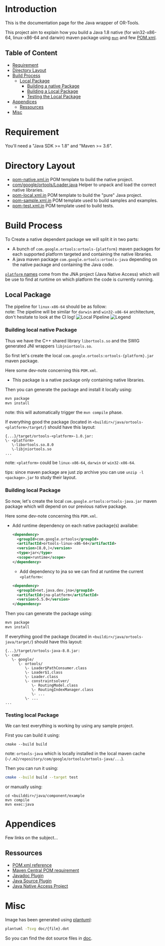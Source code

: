 # Introduction
This is the documentation page for the Java wrapper of OR-Tools.

This project aim to explain how you build a Java 1.8 native (for win32-x86-64, linux-x86-64 and darwin) maven package using [`mvn`](http://maven.apache.org/) and few [POM.xml](http://maven.apache.org/pom.html).

## Table of Content
* [Requirement](#requirement)
* [Directory Layout](#directory-layout)
* [Build Process](#build-process)
  * [Local Package](#local-package)
    * [Building a native Package](#building-local-native-package)
    * [Building a Local Package](#building-local-package)
    * [Testing the Local Package](#testing-local-package)
* [Appendices](#appendices)
  * [Ressources](#ressources)
* [Misc](#misc)

# Requirement
You'll need a "Java SDK >= 1.8" and "Maven >= 3.6".

# Directory Layout
* [pom-native.xml.in](pom-native.xml.in) POM template to build the native project.
* [com/google/ortools/Loader.java](com/google/ortools/Loader.java) Helper to unpack and load the correct native libraries.
* [pom-local.xml.in](pom-local.xml.in) POM template to build the "pure" Java project.
* [pom-sample.xml.in](pom-sample.xml.in) POM template used to build samples and examples.
* [pom-test.xml.in](pom-test.xml.in) POM template used to build tests.

# Build Process
To Create a native dependent package we will split it in two parts:
- A bunch of `com.google.ortools:ortools-{platform}` maven packages for each
supported platform targeted and containing the native libraries.
- A java maven package `com.google.ortools:ortools-java` depending on the native
package and containing the Java code.

[`platform` names](https://github.com/java-native-access/jna/blob/cc1acdac02e4d0dda93ba01bbe3a3435b8933dab/test/com/sun/jna/PlatformTest.java#L31-L100)
come from the JNA project (Java Native Access) which will be use to find at
runtime on which platform the code is currently running.

## Local Package
The pipeline for `linux-x86-64` should be as follow:  
note: The pipeline will be similar for `darwin` and `win32-x86-64` architecture, don't hesitate to look at the CI log!
![Local Pipeline](doc/local_pipeline.svg)
![Legend](doc/legend.svg)

### Building local native Package
Thus we have the C++ shared library `libortools.so` and the SWIG generated JNI wrappers `libjniortools.so`.  

So first let's create the local `com.google.ortools:ortools-{platform}.jar` maven package.

Here some dev-note concerning this `POM.xml`.
- This package is a native package only containing native libraries.

Then you can generate the package and install it locally using:
```bash
mvn package
mvn install
```
note: this will automatically trigger the `mvn compile` phase.

If everything good the package (located in `<buildir>/java/ortools-<platform>/target/`) should have this layout:
```
{...}/target/ortools-<platform>-1.0.jar:
\- <platform>
   \-libortools.so.8.0
   \-libjniortools.so
... 
```
note: `<platform>` could be `linux-x86-64`, `darwin` or `win32-x86-64`.

tips: since maven package are just zip archive you can use `unzip -l <package>.jar` to study their layout.

### Building local Package
So now, let's create the local `com.google.ortools:ortools-java.jar` maven package which will depend on our previous native package.

Here some dev-note concerning this `POM.xml`.
- Add runtime dependency on each native package(s) availabe:
  ```xml
  <dependency>
    <groupId>com.google.ortools</groupId>
    <artifactId>ortools-linux-x86-64</artifactId>
    <version>[8.0,)</version>
    <type>jar</type>
    <scope>runtime</scope>
  </dependency>
  ```
  - Add dependency to jna so we can find at runtime the current `<platform>`:
  ```xml
  <dependency>
    <groupId>net.java.dev.jna</groupId>
    <artifactId>jna-platform</artifactId>
    <version>5.5.0</version>
  </dependency>
  ```

Then you can generate the package using:
```bash
mvn package
mvn install
```

If everything good the package (located in `<buildir>/java/ortools-java/target/`) should have this layout:
```
{...}/target/ortools-java-8.0.jar:
\- com/
   \- google/
      \- ortools/
         \- Loader$PathConsumer.class
         \- Loader$1.class
         \- Loader.class
         \- constraintsolver/
            \- RoutingModel.class
            \- RoutingIndexManager.class
            \- ...
         \- ...
... 
```

### Testing local Package 
We can test everything is working by using any sample project.

First you can build it using:
```
cmake --build build
```
note: `ortools-java` which is locally installed in the local maven cache
(`~/.m2/repository/com/google/ortools/ortools-java/...`).

Then you can run it using:
```sh
cmake --build build --target test
```
or manually using:
```
cd <builddir>/java/component/example
mvn compile
mvn exec:java
```

# Appendices
Few links on the subject...

## Ressources

- [POM.xml reference](http://maven.apache.org/pom.html)
- [Maven Central POM requirement](https://central.sonatype.org/pages/requirements.html)
- [Javadoc Plugin](https://maven.apache.org/plugins/maven-javadoc-plugin/)
- [Java Source Plugin](https://maven.apache.org/plugins/maven-source-plugin/)
- [Java Native Access Project](https://github.com/java-native-access/jna)

# Misc
Image has been generated using [plantuml](http://plantuml.com/):
```bash
plantuml -Tsvg doc/{file}.dot
```
So you can find the dot source files in [doc](doc).
